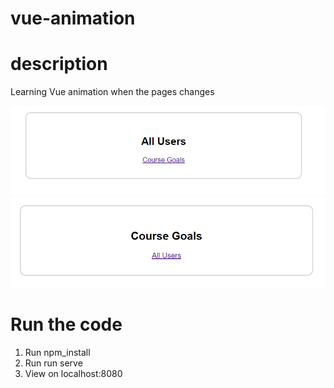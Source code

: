 # vue-animation

# description
Learning Vue animation when the pages changes

![LandingPage](https://github.com/laiamanda/vue-animation/blob/main/vue-animation-assets/landing.PNG "Landing Page")
![CourseGoal](https://github.com/laiamanda/vue-animation/blob/main/vue-animation-assets/coursegoal.PNG "Course Goal page")

# Run the code
1. Run npm_install
2. Run run serve
3. View on localhost:8080
